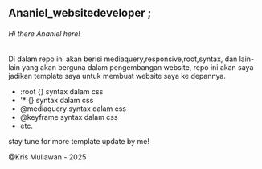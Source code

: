 ## Ananiel_websitedeveloper ;

###### Hi there Ananiel here!

Di dalam repo ini akan berisi mediaquery,responsive,root,syntax, dan lain-lain yang akan berguna dalam pengembangan website, repo ini akan saya jadikan template saya untuk membuat website saya ke depannya.

- :root {} syntax dalam css
- '* {} syntax dalam css
- @mediaquery syntax dalam css
- @keyframe syntax dalam css
- etc.

<p>stay tune for more template update by me!</p>


<p href="https://github.com/ananieltherain" style{justify-content:center; text-align:center; color: #f0f0f0;}>@Kris Muliawan - 2025</p>
